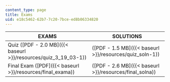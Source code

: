 ```yaml
---
content_type: page
title: Exams
uid: e18c5462-62b7-7c20-7bce-ed8b06334820
---
```


| EXAMS | SOLUTIONS |
| --- | --- |
| Quiz ([PDF - 2.0 MB]({{< baseurl >}}/resources/quiz_3_19_03-1)) | ([PDF - 1.5 MB]({{< baseurl >}}/resources/quiz_soln-1)) |
| Final Exam ([PDF]({{< baseurl >}}/resources/final_exama)) | ([PDF - 2.6 MB]({{< baseurl >}}/resources/final_solna))